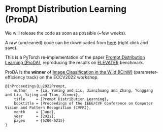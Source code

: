 # Prompt Distribution Learning (ProDA)

We will release the code as soon as possible (~few weeks).

A raw (uncleaned) code can be downloaded from [here](http://home.ustc.edu.cn/~lyn0/elevater_toolkit.zip) (right click and save).

This is a PyTorch re-implementation of the paper [Prompt Distribution Learning (ProDA)](https://arxiv.org/abs/2205.03340), reproducing the results on [ELEVATER](https://computer-vision-in-the-wild.github.io/ELEVATER/index.html) benchmark. 

ProDA is the **winner** of [Image Classification in the Wild (ICinW)](https://computer-vision-in-the-wild.github.io/eccv-2022/) (parameter-efficiency track) on the ECCV2022 workshop.

```
@InProceedings{Lu2022Prompt,
    author    = {Lu, Yuning and Liu, Jianzhuang and Zhang, Yonggang and Liu, Yajing and Tian, Xinmei},
    title     = {Prompt Distribution Learning},
    booktitle = {Proceedings of the IEEE/CVF Conference on Computer Vision and Pattern Recognition (CVPR)},
    month     = {June},
    year      = {2022},
    pages     = {5206-5215}
}
```
